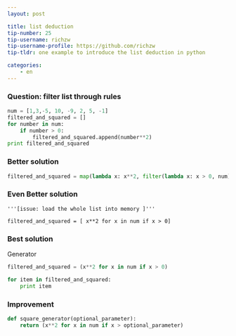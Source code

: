 ```yaml
---
layout: post

title: list deduction
tip-number: 25
tip-username: richzw
tip-username-profile: https://github.com/richzw
tip-tldr: one example to introduce the list deduction in python

categories:
    - en
---
```


### Question: filter list through rules

```python
num = [1,3,-5, 10, -9, 2, 5, -1]
filtered_and_squared = []
for number in num:
    if number > 0:
        filtered_and_squared.append(number**2)
print filtered_and_squared
```

### Better solution

```python
filtered_and_squared = map(lambda x: x**2, filter(lambda x: x > 0, num))
```

### Even Better solution

```pyton
'''[issue: load the whole list into memory ]'''

filtered_and_squared = [ x**2 for x in num if x > 0]
```

### Best solution

Generator

```python
filtered_and_squared = (x**2 for x in num if x > 0)

for item in filtered_and_squared:
    print item
```

### Improvement

```python
def square_generator(optional_parameter):
    return (x**2 for x in num if x > optional_parameter)
```


